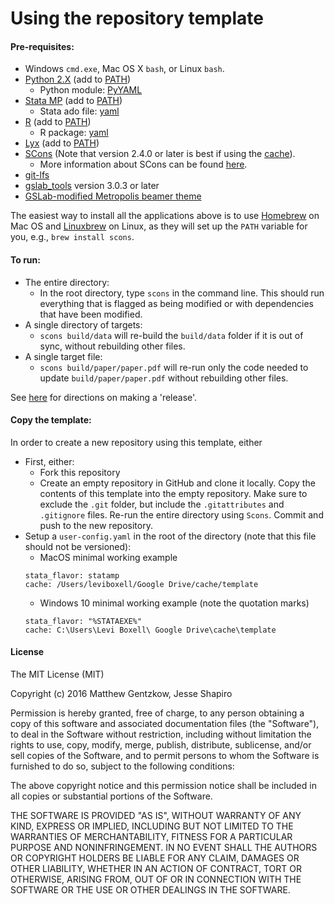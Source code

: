 Using the repository template
=============================

#### Pre-requisites:

 - Windows `cmd.exe`, Mac OS X `bash`, or Linux `bash`. 
 - [Python 2.X](https://www.python.org) (add to [PATH](https://en.wikipedia.org/wiki/PATH_(variable)))
 	- Python module: [PyYAML](http://pyyaml.org/wiki/PyYAML)
 - [Stata MP](http://www.stata.com/statamp/) (add to [PATH](https://en.wikipedia.org/wiki/PATH_(variable)))
    - Stata ado file: [yaml](https://github.com/sergiocorreia/stata-misc/tree/75a8b251bec02ba590c862cc395c4b95077d8a95)
 - [R](https://www.r-project.org/) (add to [PATH](https://en.wikipedia.org/wiki/PATH_(variable)))
    - R package: [yaml](https://cran.r-project.org/web/packages/yaml/yaml.pdf)
 - [Lyx](https://www.lyx.org/) (add to [PATH](https://en.wikipedia.org/wiki/PATH_(variable)))
 - [SCons](http://scons.org/) (Note that version 2.4.0 or later is best if using the [cache](http://scons.org/doc/2.0.1/HTML/scons-user/c4213.html)).
    - More information about SCons can be found [here](https://github.com/gslab-econ/ra-manual/wiki/SCons).
 - [git-lfs](https://git-lfs.github.com/)
 - [gslab_tools](https://github.com/gslab-econ/gslab_python) version 3.0.3 or later
 - [GSLab-modified Metropolis beamer theme](https://github.com/gslab-econ/gslab_latex)

The easiest way to install all the applications above is to use [Homebrew](http://brew.sh/) on Mac OS and [Linuxbrew](http://linuxbrew.sh/) on Linux, as they will set up the `PATH` variable for you, e.g., `brew install scons`.

#### To run:
 - The entire directory:
    - In the root directory, type `scons` in the command line. This should run everything that is flagged as being modified or with dependencies that have been modified.
 - A single directory of targets:
    - `scons build/data` will re-build the `build/data` folder if it is out of sync, without rebuilding other files.
 - A single target file:
    - `scons build/paper/paper.pdf` will re-run only the code needed to update `build/paper/paper.pdf` without rebuilding other files.

See [here](https://github.com/gslab-econ/gslab_python/tree/master/gslab_scons) for directions on making a 'release'.

#### Copy the template:
In order to create a new repository using this template, either

- First, either:
	- Fork this repository
	- Create an empty repository in GitHub and clone it locally. Copy the contents of this template into the empty repository. Make sure to exclude the `.git` folder, but include the `.gitattributes` and `.gitignore` files. Re-run the entire directory using `Scons`. Commit and push to the new repository.
- Setup a `user-config.yaml` in the root of the directory (note that this file should not be versioned):
    - MacOS minimal working example
    ```
    stata_flavor: statamp
    cache: /Users/leviboxell/Google Drive/cache/template
    ```
	- Windows 10 minimal working example (note the quotation marks)
    ```
    stata_flavor: "%STATAEXE%"
    cache: C:\Users\Levi Boxell\ Google Drive\cache\template
    ```
#### License

The MIT License (MIT)

Copyright (c) 2016 Matthew Gentzkow, Jesse Shapiro

Permission is hereby granted, free of charge, to any person obtaining a copy of this software and associated documentation files (the "Software"), to deal in the Software without restriction, including without limitation the rights to use, copy, modify, merge, publish, distribute, sublicense, and/or sell copies of the Software, and to permit persons to whom the Software is furnished to do so, subject to the following conditions:

The above copyright notice and this permission notice shall be included in all copies or substantial portions of the Software.

THE SOFTWARE IS PROVIDED "AS IS", WITHOUT WARRANTY OF ANY KIND, EXPRESS OR IMPLIED, INCLUDING BUT NOT LIMITED TO THE WARRANTIES OF MERCHANTABILITY, FITNESS FOR A PARTICULAR PURPOSE AND NONINFRINGEMENT. IN NO EVENT SHALL THE AUTHORS OR COPYRIGHT HOLDERS BE LIABLE FOR ANY CLAIM, DAMAGES OR OTHER LIABILITY, WHETHER IN AN ACTION OF CONTRACT, TORT OR OTHERWISE, ARISING FROM, OUT OF OR IN CONNECTION WITH THE SOFTWARE OR THE USE OR OTHER DEALINGS IN THE SOFTWARE.
